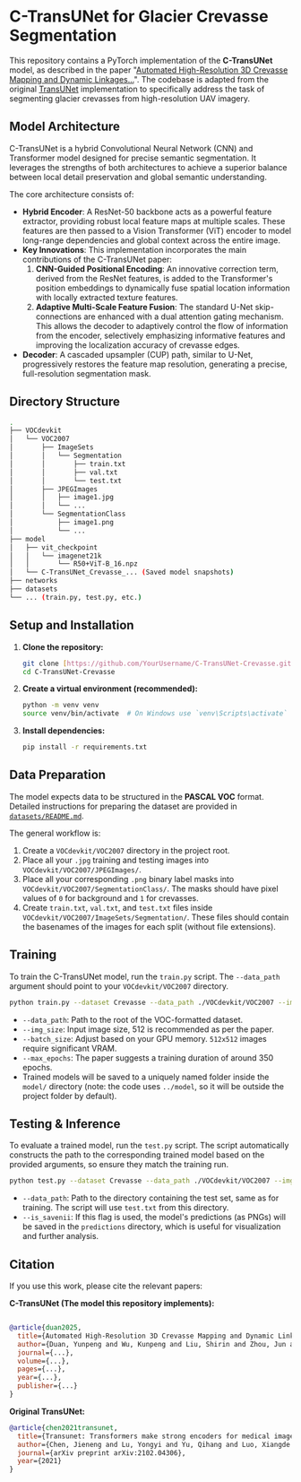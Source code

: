 # C-TransUNet for Glacier Crevasse Segmentation

This repository contains a PyTorch implementation of the **C-TransUNet** model, as described in the paper "[Automated High-Resolution 3D Crevasse Mapping and Dynamic Linkages...](https://doi.org/10.1016/j.jag.2025.104495)". The codebase is adapted from the original [TransUNet](https://github.com/Beckschen/TransUNet) implementation to specifically address the task of segmenting glacier crevasses from high-resolution UAV imagery.

## Model Architecture

C-TransUNet is a hybrid Convolutional Neural Network (CNN) and Transformer model designed for precise semantic segmentation. It leverages the strengths of both architectures to achieve a superior balance between local detail preservation and global semantic understanding.

The core architecture consists of:
- **Hybrid Encoder**: A ResNet-50 backbone acts as a powerful feature extractor, providing robust local feature maps at multiple scales. These features are then passed to a Vision Transformer (ViT) encoder to model long-range dependencies and global context across the entire image.
- **Key Innovations**: This implementation incorporates the main contributions of the C-TransUNet paper:
    1.  **CNN-Guided Positional Encoding**: An innovative correction term, derived from the ResNet features, is added to the Transformer's position embeddings to dynamically fuse spatial location information with locally extracted texture features.
    2.  **Adaptive Multi-Scale Feature Fusion**: The standard U-Net skip-connections are enhanced with a dual attention gating mechanism. This allows the decoder to adaptively control the flow of information from the encoder, selectively emphasizing informative features and improving the localization accuracy of crevasse edges.
- **Decoder**: A cascaded upsampler (CUP) path, similar to U-Net, progressively restores the feature map resolution, generating a precise, full-resolution segmentation mask.

## Directory Structure

```bash
.
├── VOCdevkit
│   └── VOC2007
│       ├── ImageSets
│       │   └── Segmentation
│       │       ├── train.txt
│       │       ├── val.txt
│       │       └── test.txt
│       ├── JPEGImages
│       │   ├── image1.jpg
│       │   └── ...
│       └── SegmentationClass
│           ├── image1.png
│           └── ...
├── model
│   ├── vit_checkpoint
│   │   └── imagenet21k
│   │       └── R50+ViT-B_16.npz
│   └── C-TransUNet_Crevasse_... (Saved model snapshots)
├── networks
├── datasets
└── ... (train.py, test.py, etc.)
```

## Setup and Installation

1.  **Clone the repository:**
    ```bash
    git clone [https://github.com/YourUsername/C-TransUNet-Crevasse.git](https://github.com/YourUsername/C-TransUNet-Crevasse.git)
    cd C-TransUNet-Crevasse
    ```

2.  **Create a virtual environment (recommended):**
    ```bash
    python -m venv venv
    source venv/bin/activate  # On Windows use `venv\Scripts\activate`
    ```

3.  **Install dependencies:**
    ```bash
    pip install -r requirements.txt
    ```

## Data Preparation

The model expects data to be structured in the **PASCAL VOC** format. Detailed instructions for preparing the dataset are provided in [`datasets/README.md`](./datasets/README.md).

The general workflow is:
1.  Create a `VOCdevkit/VOC2007` directory in the project root.
2.  Place all your `.jpg` training and testing images into `VOCdevkit/VOC2007/JPEGImages/`.
3.  Place all your corresponding `.png` binary label masks into `VOCdevkit/VOC2007/SegmentationClass/`. The masks should have pixel values of `0` for background and `1` for crevasses.
4.  Create `train.txt`, `val.txt`, and `test.txt` files inside `VOCdevkit/VOC2007/ImageSets/Segmentation/`. These files should contain the basenames of the images for each split (without file extensions).

## Training

To train the C-TransUNet model, run the `train.py` script. The `--data_path` argument should point to your `VOCdevkit/VOC2007` directory.

```bash
python train.py --dataset Crevasse --data_path ./VOCdevkit/VOC2007 --img_size 512 --batch_size 8 --base_lr 0.001 --max_epochs 350
```

- `--data_path`: Path to the root of the VOC-formatted dataset.
- `--img_size`: Input image size, 512 is recommended as per the paper.
- `--batch_size`: Adjust based on your GPU memory. `512x512` images require significant VRAM.
- `--max_epochs`: The paper suggests a training duration of around 350 epochs.
- Trained models will be saved to a uniquely named folder inside the `model/` directory (note: the code uses `../model`, so it will be outside the project folder by default).

## Testing & Inference

To evaluate a trained model, run the `test.py` script. The script automatically constructs the path to the corresponding trained model based on the provided arguments, so ensure they match the training run.

```bash
python test.py --dataset Crevasse --data_path ./VOCdevkit/VOC2007 --img_size 512 --is_savenii
```

- `--data_path`: Path to the directory containing the test set, same as for training. The script will use `test.txt` from this directory.
- `--is_savenii`: If this flag is used, the model's predictions (as PNGs) will be saved in the `predictions` directory, which is useful for visualization and further analysis.

## Citation

If you use this work, please cite the relevant papers:

**C-TransUNet (The model this repository implements):**
```bibtex

@article{duan2025,
  title={Automated High-Resolution 3D Crevasse Mapping and Dynamic Linkages: An Integrated UAV-LiDAR, Photogrammetry, and C-TransUNet Framework},
  author={Duan, Yunpeng and Wu, Kunpeng and Liu, Shirin and Zhou, Jun and Yang, Xin and Gao, Daoxun},
  journal={...}, 
  volume={...},
  pages={...},
  year={...},
  publisher={...}
}
```

**Original TransUNet:**
```bibtex
@article{chen2021transunet,
  title={Transunet: Transformers make strong encoders for medical image segmentation},
  author={Chen, Jieneng and Lu, Yongyi and Yu, Qihang and Luo, Xiangde and Adeli, Ehsan and Wang, Yan and Lu, Le and Yuille, Alan L and Zhou, Yuyin},
  journal={arXiv preprint arXiv:2102.04306},
  year={2021}
}
```